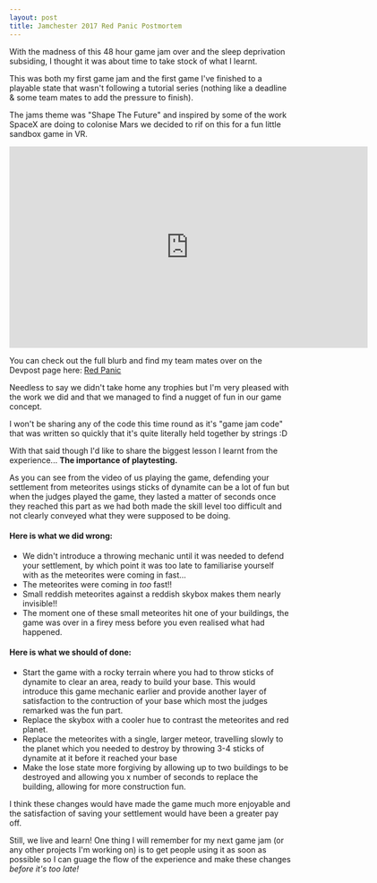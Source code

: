 ```yaml
---
layout: post
title: Jamchester 2017 Red Panic Postmortem
---
```


With the madness of this 48 hour game jam over and the sleep deprivation subsiding, I thought it was about time to take stock of what I learnt.

This was both my first game jam and the first game I've finished to a playable state that wasn't following a tutorial series (nothing like a deadline & some team mates to add the pressure to finish).

The jams theme was "Shape The Future" and inspired by some of the work SpaceX are doing to colonise Mars we decided to rif on this for a fun little sandbox game in VR.

<iframe width="640" height="360" src="https://www.youtube.com/embed/M0qqHpiucWc?rel=0" frameborder="0" allowfullscreen></iframe>

You can check out the full blurb and find my team mates over on the Devpost page here: [Red Panic](https://devpost.com/software/redpanic)

Needless to say we didn't take home any trophies but I'm very pleased with the work we did and that we managed to find a nugget of fun in our game concept.

I won't be sharing any of the code this time round as it's "game jam code" that was written so quickly that it's quite literally held together by strings :D

With that said though I'd like to share the biggest lesson I learnt from the experience... **The importance of playtesting.**

As you can see from the video of us playing the game, defending your settlement from meteorites usings sticks of dynamite can be a lot of fun but when the judges played the game, they lasted a matter of seconds once they reached this part as we had both made the skill level too difficult and not clearly conveyed what they were supposed to be doing.

#### Here is what we did wrong:
* We didn't introduce a throwing mechanic until it was needed to defend your settlement, by which point it was too late to familiarise yourself with as the meteorites were coming in fast...
* The meteorites were coming in *too* fast!!
* Small reddish meteorites against a reddish skybox makes them nearly invisible!!
* The moment one of these small meteorites hit one of your buildings, the game was over in a firey mess before you even realised what had happened.

#### Here is what we should of done:
* Start the game with a rocky terrain where you had to throw sticks of dynamite to clear an area, ready to build your base. This would introduce this game mechanic earlier and provide another layer of satisfaction to the contruction of your base which most the judges remarked was the fun part.
* Replace the skybox with a cooler hue to contrast the meteorites and red planet.
* Replace the meteorites with a single, larger meteor, travelling slowly to the planet which you needed to destroy by throwing 3-4 sticks of dynamite at it before it reached your base
* Make the lose state more forgiving by allowing up to two buildings to be destroyed and allowing you x number of seconds to replace the building, allowing for more construction fun.


I think these changes would have made the game much more enjoyable and the satisfaction of saving your settlement would have been a greater pay off.

Still, we live and learn! One thing I will remember for my next game jam (or any other projects I'm working on) is to get people using it as soon as possible so I can guage the flow of the experience and make these changes *before it's too late!*
